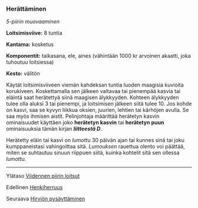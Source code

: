 ### Herättäminen

*5-piirin muovaaminen*

**Loitsimisviive:** 8 tuntia

**Kantama:** kosketus

**Komponentit:** taikasana, ele, aines (vähintään 1000 kr arvoinen akaatti, joka tuhoutuu loitsiessa)

**Kesto:** välitön

Käytät loitsimisviiveen viemän kahdeksan tuntia luoden maagisia kuvioita korukiveen. Koskettamalla sen jälkeen valtavaa tai pienempää kasvia tai eläintä saat herätettyä siinä maagisen älykkyyden. Kohteen älykkyyden tulee olla aluksi 3 tai pienempi, ja loitsimisen jälkeen siitä tulee 10. Jos kohde on kasvi, saa se kyvyn liikkua oksien, juurien, lehtien tai kärhöjen avulla. Se saa myös ihmisen aistit. Pelinjohtaja määrittää herätetyn kasvin ominaisuudet käyttäen joko **herätetyn kasvin** tai **herätetyn puun** ominaisuuksia tämän kirjan ***liitteestä D***.

Herätetty eläin tai kasvi on *lumottu* 30 päivän ajan tai kunnes sinä tai joku kumppaneistasi vahingoittaa sitä. *Lumouksen* rauettua olento voi päättää, miten se suhtautuu sinuun riippuen siitä, kuinka kohtelit sitä sen ollessa *lumottu*.

---

Ylätaso [Viidennen piirin loitsut](5_piirin_loitsut)

Edellinen [Henkiherruus](Henkiherruus)

Seuraava [Hirviön pysäyttäminen](Hirviön_pysäyttäminen)

